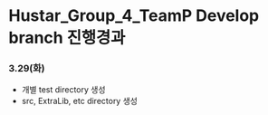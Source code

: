 # Hustar_Group_4_TeamP Develop branch 진행경과
### 3.29(화)
- 개별 test directory 생성
- src, ExtraLib, etc directory 생성
